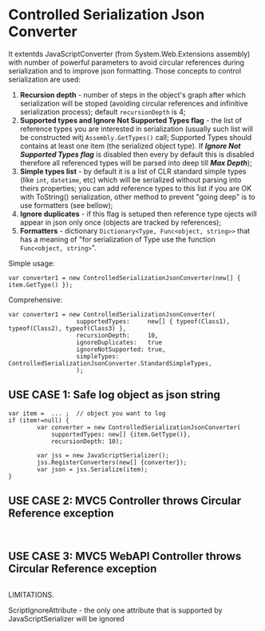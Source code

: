 # Controlled Serialization Json Converter
It extentds JavaScriptConverter (from System.Web.Extensions assembly) with number of powerful parameters to avoid circular references during serialization and to improve json formatting. Those concepts to control serialization are used:

1) **Recursion depth** - number of steps in the object's graph after which serialization will be stoped (avoiding circular references and infinitive serialization process); default `recursionDepth` is 4;
2) **Supported types and Ignore Not Supported Types flag** - the list of reference types you are interested in serialization (usually such list will be constructed witj `Assembly.GetTypes()` call; 
   Supported Types should contains at least one item (the serialized object type). If ***Ignore Not Supported Types flag*** is disabled then every 
by default this is disabled therefore all referenced types will be parsed into deep till ***Max Depth***);
3) **Simple types list** - by default it is a list of CLR standard simple types (like `int`, `datetime`, etc) which will be serialized without parsing into theirs properties; you can add reference types to this list if you are OK with ToString() serialization, other method to prevent "going deep" is to use formatters (see bellow); 
4) **Ignore duplicates** - if this flag is setuped then reference type ojects will appear in json only once (objects are tracked by references);
5) **Formatters** - dictionary `Dictionary<Type, Func<object, string>>` that has a meaning of "for serialization of Type use the function `Func<object, string>`". 
 
Simple usage:
 ```
 var converter1 = new ControlledSerializationJsonConverter(new[] { item.GetType() }); 
 ```
 
 Comprehensive:
 ```
 var converter1 = new ControlledSerializationJsonConverter(
                    supportedTypes:     new[] { typeof(Class1), typeof(Class2), typeof(Class3) },
                    recursionDepth:     10,
                    ignoreDuplicates:   true
                    ignoreNotSupported: true,
                    simpleTypes:        ControlledSerializationJsonConverter.StandardSimpleTypes,
                    ); 
 ```
 
## USE CASE 1: Safe log object as json string
```
var item =  ... ;  // object you want to log
if (item!=null) {
        var converter = new ControlledSerializationJsonConverter(
            supportedTypes: new[] {item.GetType()},
            recursionDepth: 10);
            
        var jss = new JavaScriptSerializer();
        jss.RegisterConverters(new[] {converter});
        var json = jss.Serialize(item);
}
```

## USE CASE 2: MVC5 Controller throws Circular Reference exception 
```


```

## USE CASE 3: MVC5 WebAPI Controller throws Circular Reference exception 
```

```


LIMITATIONS.

ScriptIgnoreAttribute - the only one attribute that is supported by JavaScriptSerializer will be ignored
